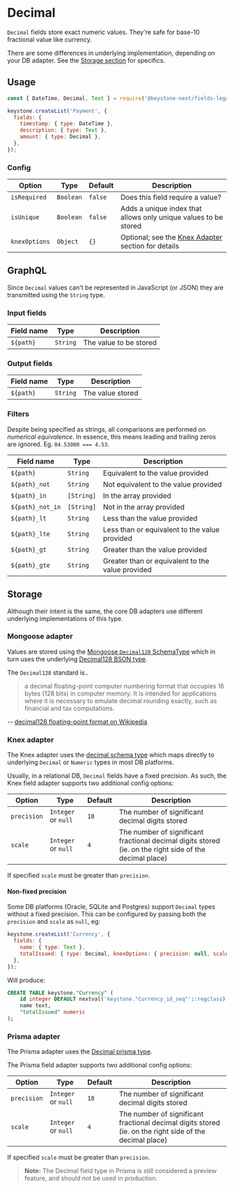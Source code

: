 <!--[meta]
section: api
subSection: field-types
title: Decimal
[meta]-->

# Decimal

`Decimal` fields store exact numeric values.
They're safe for base-10 fractional value like currency.

There are some differences in underlying implementation, depending on your DB adapter.
See the [Storage section](#storage) for specifics.

## Usage

```js
const { DateTime, Decimal, Text } = require('@keystone-next/fields-legacy');

keystone.createList('Payment', {
  fields: {
    timestamp: { type: DateTime },
    description: { type: Text },
    amount: { type: Decimal },
  },
});
```

### Config

| Option        | Type      | Default | Description                                                         |
| ------------- | --------- | ------- | ------------------------------------------------------------------- |
| `isRequired`  | `Boolean` | `false` | Does this field require a value?                                    |
| `isUnique`    | `Boolean` | `false` | Adds a unique index that allows only unique values to be stored     |
| `knexOptions` | `Object`  | `{}`    | Optional; see the [Knex Adapter](#knex-adapter) section for details |

## GraphQL

Since `Decimal` values can't be represented in JavaScript (or JSON) they are transmitted using the `String` type.

### Input fields

| Field name | Type     | Description            |
| ---------- | -------- | ---------------------- |
| `${path}`  | `String` | The value to be stored |

### Output fields

| Field name | Type     | Description      |
| ---------- | -------- | ---------------- |
| `${path}`  | `String` | The value stored |

### Filters

Despite being specified as strings, all comparisons are performed on _numerical equivalence_.
In essence, this means leading and trailing zeros are ignored.
Eg. `04.53000 === 4.53`.

| Field name       | Type       | Description                                      |
| ---------------- | ---------- | ------------------------------------------------ |
| `${path}`        | `String`   | Equivalent to the value provided                 |
| `${path}_not`    | `String`   | Not equivalent to the value provided             |
| `${path}_in`     | `[String]` | In the array provided                            |
| `${path}_not_in` | `[String]` | Not in the array provided                        |
| `${path}_lt`     | `String`   | Less than the value provided                     |
| `${path}_lte`    | `String`   | Less than or equivalent to the value provided    |
| `${path}_gt`     | `String`   | Greater than the value provided                  |
| `${path}_gte`    | `String`   | Greater than or equivalent to the value provided |

## Storage

Although their intent is the same, the core DB adapters use different underlying implementations of this type.

### Mongoose adapter

Values are stored using the [Mongoose `Decimal128` SchemaType](https://mongoosejs.com/docs/api.html#mongoose_Mongoose-Decimal128)
which in turn uses the underlying [Decimal128 BSON type](https://metacpan.org/pod/BSON::Decimal128).

The `Decimal128` standard is..

> a decimal floating-point computer numbering format that occupies 16 bytes (128 bits) in computer memory.
> It is intended for applications where it is necessary to emulate decimal rounding exactly, such as financial and tax computations.

\-- [decimal128 floating-point format on Wikipedia](https://en.wikipedia.org/wiki/Decimal128_floating-point_format)

### Knex adapter

The Knex adapter uses the [decimal schema type](https://knexjs.org/#Schema-decimal)
which maps directly to underlying `Decimal` or `Numeric` types in most DB platforms.

Usually, in a relational DB, `Decimal` fields have a fixed precision.
As such, the Knex field adapter supports two additional config options:

| Option      | Type                | Default | Description                                                                                             |
| ----------- | ------------------- | ------- | ------------------------------------------------------------------------------------------------------- |
| `precision` | `Integer` or `null` | `18`    | The number of significant decimal digits stored                                                         |
| `scale`     | `Integer` or `null` | `4`     | The number of significant fractional decimal digits stored (ie. on the right side of the decimal place) |

If specified `scale` must be greater than `precision`.

#### Non-fixed precision

Some DB platforms (Oracle, SQLite and Postgres) support `Decimal` types without a fixed precision.
This can be configured by passing both the `precision` and `scale` as `null`, eg:

```js
keystone.createList('Currency', {
  fields: {
    name: { type: Text },
    totalIssued: { type: Decimal, knexOptions: { precision: null, scale: null } },
  },
});
```

Will produce:

```sql
CREATE TABLE keystone."Currency" (
    id integer DEFAULT nextval('keystone."Currency_id_seq"'::regclass) PRIMARY KEY,
    name text,
    "totalIssued" numeric
);
```

### Prisma adapter

The Prisma adapter uses the [Decimal prisma type](https://www.prisma.io/docs/concepts/components/preview-features/native-types/native-types-mappings#decimal).

The Prisma field adapter supports two additional config options:

| Option      | Type                | Default | Description                                                                                             |
| ----------- | ------------------- | ------- | ------------------------------------------------------------------------------------------------------- |
| `precision` | `Integer` or `null` | `18`    | The number of significant decimal digits stored                                                         |
| `scale`     | `Integer` or `null` | `4`     | The number of significant fractional decimal digits stored (ie. on the right side of the decimal place) |

If specified `scale` must be greater than `precision`.

> **Note:** The Decimal field type in Prisma is still considered a preview feature, and should not be used in production.
